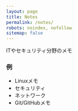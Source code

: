 ```yaml
---
layout: page
title: Notes
permalink: /notes/
robots: noindex, nofollow
sitemap: false
---
```


ITやセキュリティ分野のメモ

### 例
- Linuxメモ
- セキュリティ
- ネットワーク
- Git/GitHubメモ
